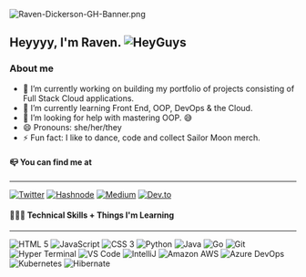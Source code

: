 <!--
**TheAmazinRaven/TheAmazinRaven** is a ✨ _special_ ✨ repository because its `README.md` (this file) appears on your GitHub profile.

Here are some ideas to get you started:

- 🔭 I’m currently working on ...
- 🌱 I’m currently learning ...
- 👯 I’m looking to collaborate on ...
- 🤔 I’m looking for help with ...
- 💬 Ask me about ...
- 📫 How to reach me: ...
- 😄 Pronouns: ...
- ⚡ Fun fact: ...
-->
![Raven-Dickerson-GH-Banner.png](https://i.postimg.cc/HkJf9JyH/Raven-Dickerson-GH-Banner.png)

## Heyyyy, I'm Raven. ![HeyGuys](https://i.ibb.co/tc1n1dg/hey-Guys-1.png)

### About me

- 🔭 I’m currently working on building my portfolio of projects consisting of Full Stack Cloud applications.
- 🌱 I’m currently learning Front End, OOP, DevOps & the Cloud.
- 🤔 I’m looking for help with mastering OOP. :sweat_smile:
- 😄 Pronouns: she/her/they
- ⚡ Fun fact: I like to dance, code and collect Sailor Moon merch.

#### 📪 You can find me at 
---

[![Twitter](https://img.shields.io/badge/Twitter-d6a5f3?style=for-the-badge&logo=twitter&logoColor=white)](https://twitter.com/ItsRaeDickerson) [![Hashnode](https://img.shields.io/badge/Hashnode-d6a5f3?style=for-the-badge&logo=hashnode&logoColor=white)](https://theamazinraven.hashnode.dev/) [![Medium](https://img.shields.io/badge/Medium-d6a5f3?style=for-the-badge&logo=medium&logoColor=white)](https://medium.com/@TheAmazinRaven) [![Dev.to](https://img.shields.io/badge/dev.to-d6a5f3?style=for-the-badge&logo=devdotto&logoColor=white)](https://dev.to/theamazinraven)

#### 👩🏾‍💻 Technical Skills + Things I'm Learning
---
![HTML 5](https://img.shields.io/badge/HTML5-E34F26?style=for-the-badge&logo=html5&logoColor=white) ![JavaScript](https://img.shields.io/badge/JavaScript-323330?style=for-the-badge&logo=javascript&logoColor=F7DF1E) ![CSS 3](https://img.shields.io/badge/CSS3-1572B6?style=for-the-badge&logo=css3&logoColor=white) ![Python](https://img.shields.io/badge/Python-FFD43B?style=for-the-badge&logo=python&logoColor=blue) ![Java](https://img.shields.io/badge/Java-ED8B00?style=for-the-badge&logo=java&logoColor=white) ![Go](https://img.shields.io/badge/Go-00ADD8?style=for-the-badge&logo=go&logoColor=white) ![Git](https://img.shields.io/badge/GIT-E44C30?style=for-the-badge&logo=git&logoColor=white) ![Hyper Terminal](https://img.shields.io/badge/Hyper-000000?style=for-the-badge&logo=hyper&logoColor=white) ![VS Code](https://img.shields.io/badge/Visual_Studio_Code-0078D4?style=for-the-badge&logo=visual%20studio%20code&logoColor=white) ![IntelliJ](https://img.shields.io/badge/IntelliJ_IDEA-000000.svg?style=for-the-badge&logo=intellij-idea&logoColor=white)
 ![Amazon AWS](https://img.shields.io/badge/Amazon_AWS-FF9900?style=for-the-badge&logo=amazonaws&logoColor=white) ![Azure DevOps](https://img.shields.io/badge/Azure_DevOps-0078D7?style=for-the-badge&logo=azure-devops&logoColor=white) ![Kubernetes](https://img.shields.io/badge/kubernetes-326ce5.svg?&style=for-the-badge&logo=kubernetes&logoColor=white) ![Hibernate](https://img.shields.io/badge/Hibernate-59666C?style=for-the-badge&logo=Hibernate&logoColor=white)
